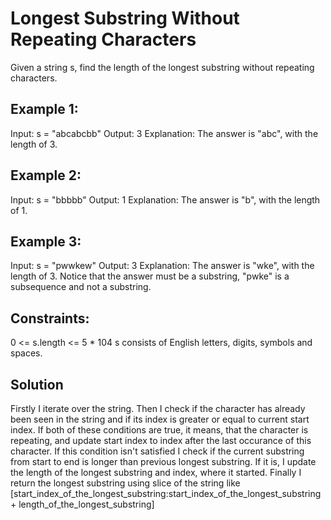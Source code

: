 # Longest Substring Without Repeating Characters

Given a string s, find the length of the longest substring without repeating characters.

## Example 1:

Input: s = "abcabcbb"
Output: 3
Explanation: The answer is "abc", with the length of 3.

## Example 2:

Input: s = "bbbbb"
Output: 1
Explanation: The answer is "b", with the length of 1.

## Example 3:

Input: s = "pwwkew"
Output: 3
Explanation: The answer is "wke", with the length of 3.
Notice that the answer must be a substring, "pwke" is a subsequence and not a substring.
 
## Constraints:

0 <= s.length <= 5 * 104
s consists of English letters, digits, symbols and spaces.

## Solution
Firstly I iterate over the string. Then I check if the character has already been seen in the string and if its index is greater or equal to current start index. If both of these conditions are true, it means, that the character is repeating, and update start index to index after the last occurance of this character. If this condition isn't satisfied I check if the current substring from start to end is longer than previous longest substring. If it is, I update the length of the longest substring and index, where it started. Finally I return the longest substring using slice of the string like [start_index_of_the_longest_substring:start_index_of_the_longest_substring + length_of_the_longest_substring]